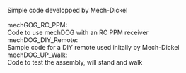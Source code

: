 Simple code developped by Mech-Dickel<br><br>
mechGOG_RC_PPM:<br>Code to use mechDOG with an RC PPM receiver<br>
mechDOG_DIY_Remote:<br>Sample code for a DIY remote used initally by Mech-Dickel<br>
mechDOG_UP_Walk:<br>Code to test the assembly, will stand and walk
